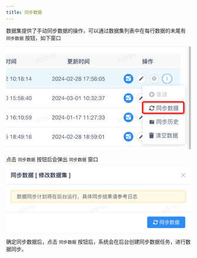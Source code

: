 ```yaml
---
title: 同步数据
---
```


数据集提供了手动同步数据的操作，可以通过数据集列表中在每行数据的末尾有 `同步数据` 按钮，如下窗口

![img.png](img.png)

点击 `同步数据` 按钮后会弹出 `同步数据` 窗口

![img_1.png](img_1.png)

确定同步数据后，点击 `同步数据` 按钮后，系统会在后台创建同步数据任务，进行数据同步。
